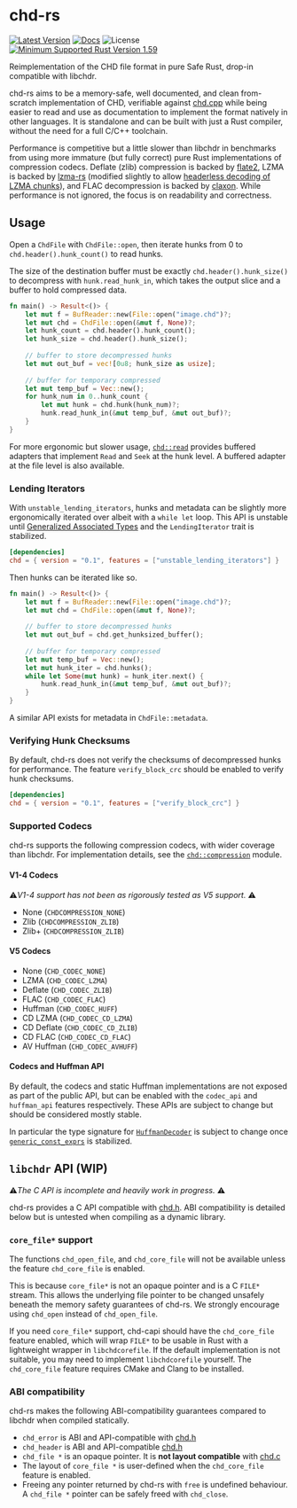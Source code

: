 # chd-rs
[![Latest Version](https://img.shields.io/crates/v/chd.svg)](https://crates.io/crates/chd) [![Docs](https://docs.rs/chd/badge.svg)](https://docs.rs/chd) ![License](https://img.shields.io/crates/l/chd)
[![Minimum Supported Rust Version 1.59](https://img.shields.io/badge/rust-1.59%2B-orange.svg)](https://github.com/rust-lang/rust/blob/master/RELEASES.md#version-1590-2022-02-24)


Reimplementation of the CHD file format in pure Safe Rust, drop-in compatible with libchdr.

chd-rs aims to be a memory-safe, well documented, and clean from-scratch implementation of CHD, verifiable against 
[chd.cpp](https://github.com/mamedev/mame/blob/master/src/lib/util/chd.cpp) while being easier to read and use as
documentation to implement the format natively in other languages. It is standalone and can be built with just
a Rust compiler, without the need for a full C/C++ toolchain. 

Performance is competitive but a little slower than libchdr in benchmarks from using more immature (but fully correct) 
pure Rust implementations of compression codecs. Deflate (zlib) compression is backed by [flate2](https://crates.io/crates/flate2), 
LZMA is backed by [lzma-rs](https://crates.io/crates/lzma-rs) (modified slightly to allow 
[headerless decoding of LZMA chunks](https://crates.io/crates/lzma-rs-headerless)), and FLAC decompression is backed by
[claxon](https://crates.io/crates/claxon). While performance is not ignored, the focus
is on readability and correctness.

## Usage
Open a `ChdFile` with `ChdFile::open`, then iterate hunks from 0 to `chd.header().hunk_count()` to
read hunks.

The size of the destination buffer must be exactly `chd.header().hunk_size()` to decompress with
`hunk.read_hunk_in`, which takes the output slice and a buffer to hold compressed data.

```rust
fn main() -> Result<()> {
    let mut f = BufReader::new(File::open("image.chd")?;
    let mut chd = ChdFile::open(&mut f, None)?;
    let hunk_count = chd.header().hunk_count();
    let hunk_size = chd.header().hunk_size();
    
    // buffer to store decompressed hunks
    let mut out_buf = vec![0u8; hunk_size as usize];
    
    // buffer for temporary compressed
    let mut temp_buf = Vec::new();
    for hunk_num in 0..hunk_count {
        let mut hunk = chd.hunk(hunk_num)?;
        hunk.read_hunk_in(&mut temp_buf, &mut out_buf)?;
    }
}
```
For more ergonomic but slower usage, [`chd::read`](https://github.com/SnowflakePowered/chd-rs/blob/master/chd-rs/src/read.rs) provides buffered adapters that implement `Read` and `Seek` at the
hunk level. A buffered adapter at the file level is also available.

### Lending Iterators
With `unstable_lending_iterators`, hunks and metadata can be slightly more ergonomically iterated over
albeit with a `while let` loop. This API is unstable until [Generalized Associated Types](https://github.com/rust-lang/rust/pull/96709)
and the `LendingIterator` trait is stabilized.


```toml
[dependencies]
chd = { version = "0.1", features = ["unstable_lending_iterators"] }
```

Then hunks can be iterated like so.

```rust
fn main() -> Result<()> {
    let mut f = BufReader::new(File::open("image.chd")?;
    let mut chd = ChdFile::open(&mut f, None)?;
    
    // buffer to store decompressed hunks
    let mut out_buf = chd.get_hunksized_buffer();
    
    // buffer for temporary compressed
    let mut temp_buf = Vec::new();
    let mut hunk_iter = chd.hunks();
    while let Some(mut hunk) = hunk_iter.next() {
        hunk.read_hunk_in(&mut temp_buf, &mut out_buf)?;
    }
}
```

A similar API exists for metadata in `ChdFile::metadata`.


### Verifying Hunk Checksums
By default, chd-rs does not verify the checksums of decompressed hunks for performance. The feature `verify_block_crc` should be enabled 
to verify hunk checksums.

```toml
[dependencies]
chd = { version = "0.1", features = ["verify_block_crc"] }
```

### Supported Codecs
chd-rs supports the following compression codecs, with wider coverage than libchdr. For implementation details,
see the [`chd::compression`](https://github.com/SnowflakePowered/chd-rs/tree/master/chd-rs/src/compression) module.

#### V1-4 Codecs
⚠️*V1-4 support has not been as rigorously tested as V5 support.* ⚠️
* None (`CHDCOMPRESSION_NONE`)
* Zlib (`CHDCOMPRESSION_ZLIB`)
* Zlib+ (`CHDCOMPRESSION_ZLIB`)

#### V5 Codecs
* None (`CHD_CODEC_NONE`)
* LZMA (`CHD_CODEC_LZMA`)
* Deflate (`CHD_CODEC_ZLIB`)
* FLAC (`CHD_CODEC_FLAC`)
* Huffman (`CHD_CODEC_HUFF`)
* CD LZMA (`CHD_CODEC_CD_LZMA`)
* CD Deflate (`CHD_CODEC_CD_ZLIB`)
* CD FLAC (`CHD_CODEC_CD_FLAC`)
* AV Huffman (`CHD_CODEC_AVHUFF`)

#### Codecs and Huffman API 
By default, the codecs and static Huffman implementations are not exposed as part of the public API, 
but can be enabled with the `codec_api` and `huffman_api` features respectively. These APIs are subject
to change but should be considered mostly stable. 

In particular the type signature for [`HuffmanDecoder`](https://github.com/SnowflakePowered/chd-rs/blob/e03e093021f1705d46fe6aaa8b32593489e55467/chd-rs/src/huffman.rs#L110)
is subject to change once [`generic_const_exprs`](https://github.com/rust-lang/rust/issues/76560) is stabilized.

## `libchdr` API (WIP)
⚠️*The C API is incomplete and heavily work in progress.* ⚠️

chd-rs provides a C API compatible with [chd.h](https://github.com/rtissera/libchdr/blob/6eeb6abc4adc094d489c8ba8cafdcff9ff61251b/include/libchdr/chd.h). 
ABI compatibility is detailed below but is untested when compiling as a dynamic library.

### `core_file*` support
The functions `chd_open_file`, and `chd_core_file` will not be available unless the feature `chd_core_file` is enabled. 

This is because `core_file*` is not an opaque pointer and is a C `FILE*` stream. This allows the underlying file pointer to be changed unsafely beneath 
the memory safety guarantees of chd-rs. We strongly encourage using `chd_open` instead of `chd_open_file`.  

If you need `core_file*` support, chd-capi should have the `chd_core_file` feature enabled, which will wrap 
`FILE*` to be usable in Rust with a lightweight wrapper in `libchdcorefile`. If the default implementation
is not suitable, you may need to implement `libchdcorefile` yourself. The `chd_core_file` feature requires
CMake and Clang to be installed.

### ABI compatibility

chd-rs makes the following ABI-compatibility guarantees compared to libchdr when compiled statically.
* `chd_error` is ABI and API-compatible with [chd.h](https://github.com/rtissera/libchdr/blob/cdcb714235b9ff7d207b703260706a364282b063/include/libchdr/chd.h#L258)
* `chd_header` is ABI and API-compatible [chd.h](https://github.com/rtissera/libchdr/blob/cdcb714235b9ff7d207b703260706a364282b063/include/libchdr/chd.h#L302)
* `chd_file *` is an opaque pointer. It is **not layout compatible** with [chd.c](https://github.com/rtissera/libchdr/blob/cdcb714235b9ff7d207b703260706a364282b063/src/libchdr_chd.c#L265)
* The layout of `core_file *` is user-defined when the `chd_core_file` feature is enabled.
* Freeing any pointer returned by chd-rs with `free` is undefined behaviour. A `chd_file *` pointer can be safely freed with `chd_close`.